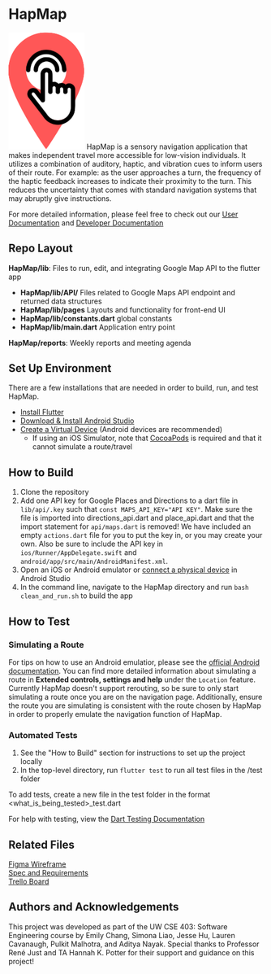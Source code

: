 # HapMap
<img src="https://github.com/Hap-Map/HapMap/blob/main/images/hapmap_logo.png?raw=true" alt="hapmap_logo" width="150"/>
HapMap is a sensory navigation application that makes independent travel more accessible for low-vision individuals. It utilizes a combination of auditory, haptic, and vibration cues to inform users of their route. For example: as the user approaches a turn, the frequency of the haptic feedback increases to indicate their proximity to the turn. This reduces the uncertainty that comes with standard navigation systems that may abruptly give instructions. 

For more detailed information, please feel free to check out our [User Documentation](https://github.com/Hap-Map/HapMap/blob/main/docs/user_docs.md) and [Developer Documentation](https://github.com/Hap-Map/HapMap/blob/main/docs/developer_docs.md)

## Repo Layout
**HapMap/lib**: Files to run, edit, and integrating Google Map API to the flutter app
- **HapMap/lib/API/** Files related to Google Maps API endpoint and returned data structures
- **HapMap/lib/pages** Layouts and functionality for front-end UI
- **HapMap/lib/constants.dart** global constants
- **HapMap/lib/main.dart** Application entry point

**HapMap/reports**: Weekly reports and meeting agenda

## Set Up Environment
There are a few installations that are needed in order to build, run, and test HapMap.
- [Install Flutter](https://docs.flutter.dev/get-started/install)
- [Download & Install Android Studio](https://developer.android.com/studio/install)
- [Create a Virtual Device](https://developer.android.com/studio/run/managing-avds#system-image) (Android devices are recommended)
  - If using an iOS Simulator, note that [CocoaPods](https://cocoapods.org) is required and that it cannot simulate a route/travel

## How to Build
1. Clone the repository
2. Add one API key for Google Places and Directions to a dart file in `lib/api/.key` such that `const MAPS_API_KEY="API KEY"`. Make sure the file is imported into directions_api.dart and place_api.dart and that the import statement for `api/maps.dart` is removed! We have included an empty `actions.dart` file for you to put the key in, or you may create your own. Also be sure to include the API key in `ios/Runner/AppDelegate.swift` and `android/app/src/main/AndroidManifest.xml`.
3. Open an iOS or Android emulator or [connect a physical device](https://developer.android.com/studio/run/device) in Android Studio
4. In the command line, navigate to the HapMap directory and run `bash clean_and_run.sh` to build the app

## How to Test
### Simulating a Route
For tips on how to use an Android emulatior, please see the [official Android documentation](https://developer.android.com/studio/run/emulator). You can find more detailed information about simulating a route in <b>Extended controls, settings and help</b> under the `Location` feature. <br>
Currently HapMap doesn't support rerouting, so be sure to only start simulating a route once you are on the navigation page. Additionally, ensure the route you are simulating is consistent with the route chosen by HapMap in order to properly emulate the navigation function of HapMap. 

### Automated Tests
1. See the "How to Build" section for instructions to set up the project locally
2. In the top-level directory, run `flutter test` to run all test files in the /test folder

To add tests, create a new file in the test folder in the format \<what_is_being_tested\>_test.dart

For help with testing, view the [Dart Testing Documentation](https://dart.dev/guides/testing)


## Related Files
[Figma Wireframe](https://www.figma.com/file/aBOhJMR48TNw95Jmrq3YMl/HapMap?node-id=0%3A1) \
[Spec and Requirements](https://docs.google.com/document/d/1I34HH7h0vPHHwxrdcsIazLe2c-b-zCE0JoaApBoYGJw/edit?usp=sharing) \
[Trello Board](https://trello.com/invite/b/SqZ7BMdB/1bc12234fd4251b4506332ddbf8a9e25/hapmap-tasks)

## Authors and Acknowledgements
This project was developed as part of the UW CSE 403: Software Engineering course by Emily Chang, Simona Liao, Jesse Hu, Lauren Cavanaugh, Pulkit Malhotra, and Aditya Nayak. Special thanks to Professor René Just and TA Hannah K. Potter for their support and guidance on this project!
